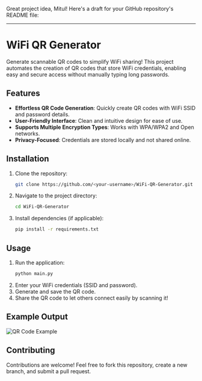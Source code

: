 Great project idea, Mitul! Here's a draft for your GitHub repository's README file:

---

# WiFi QR Generator

Generate scannable QR codes to simplify WiFi sharing! This project automates the creation of QR codes that store WiFi credentials, enabling easy and secure access without manually typing long passwords.

## Features

- **Effortless QR Code Generation**: Quickly create QR codes with WiFi SSID and password details.
- **User-Friendly Interface**: Clean and intuitive design for ease of use.
- **Supports Multiple Encryption Types**: Works with WPA/WPA2 and Open networks.
- **Privacy-Focused**: Credentials are stored locally and not shared online.

## Installation

1. Clone the repository:
   ```bash
   git clone https://github.com/<your-username>/WiFi-QR-Generator.git
   ```
2. Navigate to the project directory:
   ```bash
   cd WiFi-QR-Generator
   ```
3. Install dependencies (if applicable):
   ```bash
   pip install -r requirements.txt
   ```

## Usage

1. Run the application:
   ```bash
   python main.py
   ```
2. Enter your WiFi credentials (SSID and password).
3. Generate and save the QR code.
4. Share the QR code to let others connect easily by scanning it!

## Example Output

![QR Code Example](example.png)

## Contributing

Contributions are welcome! Feel free to fork this repository, create a new branch, and submit a pull request.
